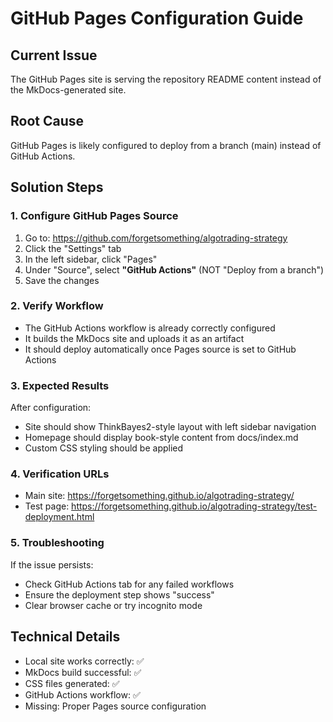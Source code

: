 # GitHub Pages Configuration Guide

## Current Issue
The GitHub Pages site is serving the repository README content instead of the MkDocs-generated site.

## Root Cause
GitHub Pages is likely configured to deploy from a branch (main) instead of GitHub Actions.

## Solution Steps

### 1. Configure GitHub Pages Source
1. Go to: https://github.com/forgetsomething/algotrading-strategy
2. Click the "Settings" tab
3. In the left sidebar, click "Pages"
4. Under "Source", select **"GitHub Actions"** (NOT "Deploy from a branch")
5. Save the changes

### 2. Verify Workflow
- The GitHub Actions workflow is already correctly configured
- It builds the MkDocs site and uploads it as an artifact
- It should deploy automatically once Pages source is set to GitHub Actions

### 3. Expected Results
After configuration:
- Site should show ThinkBayes2-style layout with left sidebar navigation
- Homepage should display book-style content from docs/index.md
- Custom CSS styling should be applied

### 4. Verification URLs
- Main site: https://forgetsomething.github.io/algotrading-strategy/
- Test page: https://forgetsomething.github.io/algotrading-strategy/test-deployment.html

### 5. Troubleshooting
If the issue persists:
- Check GitHub Actions tab for any failed workflows
- Ensure the deployment step shows "success"
- Clear browser cache or try incognito mode

## Technical Details
- Local site works correctly: ✅
- MkDocs build successful: ✅
- CSS files generated: ✅
- GitHub Actions workflow: ✅
- Missing: Proper Pages source configuration
